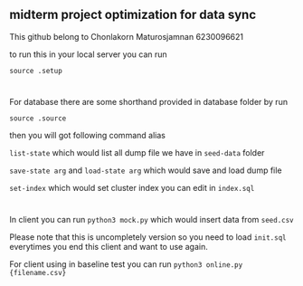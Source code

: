 ## midterm project optimization for data sync

This github belong to Chonlakorn Maturosjamnan 6230096621

to run this in your local server you can run

`source .setup`

#

For database there are some shorthand provided in database folder by run

`source .source`

then you will got following command alias

`list-state` which would list all dump file we have in `seed-data` folder

`save-state arg` and `load-state arg` which would save and load dump file

`set-index` which would set cluster index you can edit in `index.sql`

#

In client you can run `python3 mock.py` which would insert data from `seed.csv`

Please note that this is uncompletely version so you need to load `init.sql` everytimes you end this client and want to use again.

For client using in baseline test you can run `python3 online.py {filename.csv}` 
